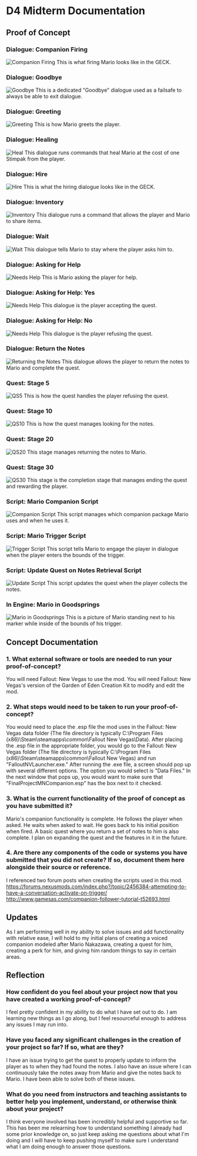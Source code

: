 # D4 Midterm Documentation

## Proof of Concept

### Dialogue: Companion Firing
![Companion Firing](D4Images/D4fire.png)
This is what firing Mario looks like in the GECK.

### Dialogue: Goodbye
![Goodbye](D4Images/D4Goodbye.png)
This is a dedicated "Goodbye" dialogue used as a failsafe to always be able to exit dialogue.

### Dialogue: Greeting
![Greeting](D4Images/D4greeting.png)
This is how Mario greets the player.

### Dialogue: Healing
![Heal](D4Images/D4heal.png)
This dialogue runs commands that heal Mario at the cost of one Stimpak from the player.

### Dialogue: Hire
![Hire](D4Images/D4hire.png)
This is what the hiring dialogue looks like in the GECK.

### Dialogue: Inventory
![Inventory](D4Images/D4inventory.png)
This dialogue runs a command that allows the player and Mario to share items.

### Dialogue: Wait
![Wait](D4Images/D4wait.png)
This dialogue tells Mario to stay where the player asks him to.

### Dialogue: Asking for Help
![Needs Help](D4Images/D4marioneedshelp.png)
This is Mario asking the player for help.

### Dialogue: Asking for Help: Yes
![Needs Help](D4Images/D4marioneedshelpyes.png)
This dialogue is the player accepting the quest.

### Dialogue: Asking for Help: No
![Needs Help](D4Images/D4marioneedshelpno.png)
This dialogue is the player refusing the quest.

### Dialogue: Return the Notes
![Returning the Notes](D4Images/D4marionotes.png)
This dialogue allows the player to return the notes to Mario and complete the quest.

### Quest: Stage 5
![QS5](D4Images/D4qs5.png)
This is how the quest handles the player refusing the quest.

### Quest: Stage 10
![QS10](D4Images/D4qs10.png)
This is how the quest manages looking for the notes.

### Quest: Stage 20
![QS20](D4Images/D4qs20.png)
This stage manages returning the notes to Mario.

### Quest: Stage 30
![QS30](D4Images/D4qs30.png)
This stage is the completion stage that manages ending the quest and rewarding the player.

### Script: Mario Companion Script
![Companion Script](D4Images/D4mariocompanionscript.png)
This script manages which companion package Mario uses and when he uses it.

### Script: Mario Trigger Script
![Trigger Script](D4Images/D4mariotriggerscript.png)
This script tells Mario to engage the player in dialogue when the player enters the bounds of the trigger.

### Script: Update Quest on Notes Retrieval Script
![Update Script](D4Images/D4marionotesupdatescript.png)
This script updates the quest when the player collects the notes.

### In Engine: Mario in Goodsprings
![Mario in Goodsprings](D4Images/D4marioinengine.png)
This is a picture of Mario standing next to his marker while inside of the bounds of his trigger.

## Concept Documentation

### 1. What external software or tools are needed to run your proof-of-concept?
You will need Fallout: New Vegas to use the mod. You will need Fallout: New Vegas's version of the Garden of Eden Creation Kit to modify and edit the mod.

### 2. What steps would need to be taken to run your proof-of-concept?
You would need to place the .esp file the mod uses in the Fallout: New Vegas data folder (The file directory is typically C:\Program Files (x86)\Steam\steamapps\common\Fallout New Vegas\Data). After placing the .esp file in the appropriate folder, you would go to the Fallout: New Vegas folder (The file directory is typically C:\Program Files (x86)\Steam\steamapps\common\Fallout New Vegas) and run "FalloutNVLauncher.exe." After running the .exe file, a screen should pop up with several different options. The option you would select is "Data Files." In the next window that pops up, you would want to make sure that "FinalProjectMNCompanion.esp" has the box next to it checked.

### 3. What is the current functionality of the proof of concept as you have submitted it?
Mario's companion functionality is complete. He follows the player when asked. He waits when asked to wait. He goes back to his initial position when fired. A basic quest where you return a set of notes to him is also complete. I plan on expanding the quest and the features in it in the future.


### 4. Are there any components of the code or systems you have submitted that you did not create? If so, document them here alongside their source or reference.
I referenced two forum posts when creating the scripts used in this mod.
https://forums.nexusmods.com/index.php?/topic/2456384-attempting-to-have-a-conversation-activate-on-trigger/
http://www.gamesas.com/companion-follower-tutorial-t52693.html

## Updates

As I am performing well in my ability to solve issues and add functionality with relative ease, I will hold to my initial plans of creating a voiced companion modeled after Mario Nakazawa, creating a quest for him, creating a perk for him, and giving him random things to say in certain areas.

## Reflection

### How confident do you feel about your project now that you have created a working proof-of-concept?
I feel pretty confident in my ability to do what I have set out to do. I am learning new things as I go along, but I feel resourceful enough to address any issues I may run into.

### Have you faced any significant challenges in the creation of your project so far? If so, what are they?
I have an issue trying to get the quest to properly update to inform the player as to when they had found the notes. I also have an issue where I can continuously take the notes away from Mario and give the notes back to Mario. I have been able to solve both of these issues.

### What do you need from instructors and teaching assistants to better help you implement, understand, or otherwise think about your project?
I think everyone involved has been incredibly helpful and supportive so far. This has been me relearning how to understand something I already had some prior knowledge on, so just keep asking me questions about what I'm doing and I will have to keep pushing myself to make sure I understand what I am doing enough to answer those questions.
